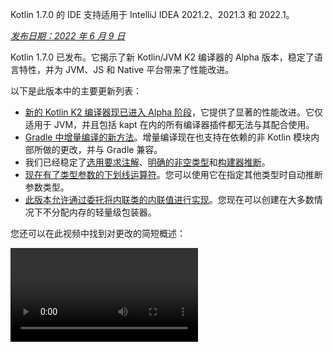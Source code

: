 [//]: # (title: Kotlin 1.7.0 的新特性)

<tldr>
   <p>Kotlin 1.7.0 的 IDE 支持适用于 IntelliJ IDEA 2021.2、2021.3 和 2022.1。</p>
</tldr>

_[发布日期：2022 年 6 月 9 日](releases.md#release-details)_

Kotlin 1.7.0 已发布。它揭示了新 Kotlin/JVM K2 编译器的 Alpha 版本，稳定了语言特性，并为 JVM、JS 和 Native 平台带来了性能改进。

以下是此版本中的主要更新列表：

* [新的 Kotlin K2 编译器现已进入 Alpha 阶段](#new-kotlin-k2-compiler-for-the-jvm-in-alpha)，它提供了显著的性能改进。它仅适用于 JVM，并且包括 kapt 在内的所有编译器插件都无法与其配合使用。
* [Gradle 中增量编译的新方法](#a-new-approach-to-incremental-compilation)。增量编译现在也支持在依赖的非 Kotlin 模块内部所做的更改，并与 Gradle 兼容。
* 我们已经稳定了[选用要求注解](#stable-opt-in-requirements)、[明确的非空类型](#stable-definitely-non-nullable-types)和[构建器推断](#stable-builder-inference)。
* [现在有了类型参数的下划线运算符](#underscore-operator-for-type-arguments)。您可以使用它在指定其他类型时自动推断参数类型。
* [此版本允许通过委托将内联类的内联值进行实现](#allow-implementation-by-delegation-to-an-inlined-value-of-an-inline-class)。您现在可以创建在大多数情况下不分配内存的轻量级包装器。

您还可以在此视频中找到对更改的简短概述：

<video src="https://www.youtube.com/v/54WEfLKtCGk" title="Kotlin 1.7.0 的新特性"/>

## 适用于 JVM 的新 Kotlin K2 编译器进入 Alpha 阶段

此 Kotlin 版本引入了新 Kotlin K2 编译器的 **Alpha** 版本。新编译器旨在加速新语言特性的开发，统一 Kotlin 支持的所有平台，带来性能改进，并为编译器扩展提供 API。

我们已经发布了一些关于新编译器及其优势的详细解释：

* [通往新 Kotlin 编译器之路](https://www.youtube.com/watch?v=iTdJJq_LyoY)
* [K2 编译器：自顶向下的视图](https://www.youtube.com/watch?v=db19VFLZqJM)

需要指出的是，新 K2 编译器的 Alpha 版本主要侧重于性能改进，并且它仅适用于 JVM 项目。它不支持 Kotlin/JS、Kotlin/Native 或其他多平台项目，并且包括 [kapt](kapt.md) 在内的所有编译器插件都无法与其配合使用。

我们的基准测试显示，在我们的内部项目上取得了出色结果：

| 项目          | 当前 Kotlin 编译器性能 | 新 K2 Kotlin 编译器性能 | 性能提升 |
|-------------|--------------------|--------------------|----------|
| Kotlin      | 2.2 KLOC/秒         | 4.8 KLOC/秒         | ~ x2.2   |
| YouTrack    | 1.8 KLOC/秒         | 4.2 KLOC/秒         | ~ x2.3   |
| IntelliJ IDEA | 1.8 KLOC/秒         | 3.9 KLOC/秒         | ~ x2.2   |
| Space       | 1.2 KLOC/秒         | 2.8 KLOC/秒         | ~ x2.3   |

> KLOC/秒 的性能数字表示编译器每秒处理的代码行数（以千为单位）。
>
> {style="tip"}

您可以在您的 JVM 项目上查看性能提升，并将其与旧编译器的结果进行比较。要启用 Kotlin K2 编译器，请使用以下编译器选项：

```bash
-Xuse-k2
```

此外，K2 编译器[包含多项 Bug 修复](https://youtrack.jetbrains.com/issues/KT?q=tag:%20FIR-preview-qa%20%23Resolved)。请注意，此列表中即使是 **State: Open** 的问题，实际上也已在 K2 中修复。

未来的 Kotlin 版本将改进 K2 编译器的稳定性并提供更多功能，敬请期待！

如果您在使用 Kotlin K2 编译器时遇到任何性能问题，请[向我们的问题跟踪器报告](https://kotl.in/issue)。

## 语言

Kotlin 1.7.0 引入了对委托实现的（implementation by delegation）支持以及类型参数的新下划线运算符。它还稳定了在之前版本中作为预览引入的几项语言特性：

* [通过委托实现内联类的内联值](#allow-implementation-by-delegation-to-an-inlined-value-of-an-inline-class)
* [类型参数的下划线运算符](#underscore-operator-for-type-arguments)
* [稳定的构建器推断](#stable-builder-inference)
* [稳定的选用要求](#stable-opt-in-requirements)
* [稳定的明确非空类型](#stable-definitely-non-nullable-types)

### 允许通过委托实现内联类的内联值

如果您想为值或类实例创建轻量级包装器，则需要手动实现所有接口方法。委托实现解决了这个问题，但在 1.7.0 之前它不适用于内联类。此限制已被移除，因此您现在可以创建在大多数情况下不分配内存的轻量级包装器。

```kotlin
interface Bar {
    fun foo() = "foo"
}

@JvmInline
value class BarWrapper(val bar: Bar): Bar by bar

fun main() {
    val bw = BarWrapper(object: Bar {})
    println(bw.foo())
}
```

### 类型参数的下划线运算符

Kotlin 1.7.0 引入了类型参数的下划线运算符 `_`。您可以使用它在指定其他类型时自动推断类型参数：

```kotlin
abstract class SomeClass<T> {
    abstract fun execute(): T
}

class SomeImplementation : SomeClass<String>() {
    override fun execute(): String = "Test"
}

class OtherImplementation : SomeClass<Int>() {
    override fun execute(): Int = 42
}

object Runner {
    inline fun <reified S: SomeClass<T>, T> run(): T {
        return S::class.java.getDeclaredConstructor().newInstance().execute()
    }
}

fun main() {
    // T is inferred as String because SomeImplementation derives from SomeClass<String>
    val s = Runner.run<SomeImplementation, _>()
    assert(s == "Test")

    // T is inferred as Int because OtherImplementation derives from SomeClass<Int>
    val n = Runner.run<OtherImplementation, _>()
    assert(n == 42)
}
```

> 您可以在变量列表中的任何位置使用下划线运算符来推断类型参数。
>
{style="note"}

### 稳定的构建器推断

构建器推断是一种特殊的类型推断，在调用泛型构建器函数时非常有用。它有助于编译器使用其 lambda 参数中其他调用的类型信息来推断调用的类型参数。

从 1.7.0 开始，如果常规类型推断无法获取关于类型足够的信息，构建器推断将自动激活，而无需指定 `-Xenable-builder-inference` 编译器选项，该选项是[在 1.6.0 中引入的](whatsnew16.md#changes-to-builder-inference)。

[了解如何编写自定义泛型构建器](using-builders-with-builder-inference.md)。

### 稳定的选用要求

[选用要求](opt-in-requirements.md)现在已[稳定](components-stability.md)，并且不需要额外的编译器配置。

在 1.7.0 之前，选用功能本身需要参数 `-opt-in=kotlin.RequiresOptIn` 以避免警告。现在不再需要此参数；但是，您仍然可以使用编译器参数 `-opt-in` 来选用其他注解、[一个模块](opt-in-requirements.md#opt-in-a-module)。

### 稳定的明确非空类型

在 Kotlin 1.7.0 中，明确非空类型已升级为[稳定](components-stability.md)特性。它们在扩展泛型 Java 类和接口时提供了更好的互操作性。

您可以使用新语法 `T & Any` 在使用点将泛型类型参数标记为明确非空。此语法形式源自[交集类型](https://en.wikipedia.org/wiki/Intersection_type)的表示法，现在仅限于 `&` 左侧具有可空上限的类型参数和右侧的非空 `Any`：

```kotlin
fun <T> elvisLike(x: T, y: T & Any): T & Any = x ?: y

fun main() {
    // OK
    elvisLike<String>("", "").length
    // Error: 'null' cannot be a value of a non-null type
    elvisLike<String>("", null).length

    // OK
    elvisLike<String?>(null, "").length
    // Error: 'null' cannot be a value of a non-null type
    elvisLike<String?>(null, null).length
}
```

在[此 KEEP](https://github.com/Kotlin/KEEP/blob/master/proposals/definitely-non-nullable-types.md) 中了解有关明确非空类型的更多信息。

## Kotlin/JVM

此版本为 Kotlin/JVM 编译器带来了性能改进和新的编译器选项。此外，对函数式接口构造函数的[可调用引用](#stable-callable-references-to-functional-interface-constructors)已成为稳定特性。请注意，自 1.7.0 起，Kotlin/JVM 编译的默认目标版本为 `1.8`。

* [编译器性能优化](#compiler-performance-optimizations)
* [新的编译器选项：-Xjdk-release](#new-compiler-option-xjdk-release)
* [稳定的函数式接口构造函数的可调用引用](#stable-callable-references-to-functional-interface-constructors)
* [移除 JVM 目标版本 1.6](#removed-jvm-target-version-1-6)

### 编译器性能优化

Kotlin 1.7.0 引入了 Kotlin/JVM 编译器的性能改进。根据我们的基准测试，与 Kotlin 1.6.0 相比，编译时间[平均减少了 10%](https://youtrack.jetbrains.com/issue/KT-48233/Switching-to-JVM-IR-backend-increases-compilation-time-by-more-t#focus=Comments-27-6114542.0-0)。由于字节码后处理的改进，大量使用内联函数的项目，例如[使用 `kotlinx.html` 的项目](https://youtrack.jetbrains.com/issue/KT-51416/Compilation-of-kotlinx-html-DSL-should-still-be-faster)，将编译得更快。

### 新的编译器选项：-Xjdk-release

Kotlin 1.7.0 引入了一个新的编译器选项 `-Xjdk-release`。此选项类似于 [javac 的命令行 `--release` 选项](http://openjdk.java.net/jeps/247)。`-Xjdk-release` 选项控制目标字节码版本，并将 classpath 中 JDK 的 API 限制为指定的 Java 版本。例如，即使依赖项中的 JDK 是版本 9 或更高，`kotlinc -Xjdk-release=1.8` 也不会允许引用 `java.lang.Module`。

> 此选项[不保证](https://youtrack.jetbrains.com/issue/KT-29974)对每个 JDK 分发都有效。
>
{style="note"}

请在[此 YouTrack 任务](https://youtrack.jetbrains.com/issue/KT-29974/Add-a-compiler-option-Xjdk-release-similar-to-javac-s-release-to)上留下您的反馈。

### 稳定的函数式接口构造函数的可调用引用

对函数式接口构造函数的[可调用引用](reflection.md#callable-references)现在已[稳定](components-stability.md)。了解如何使用可调用引用将[接口从具有构造函数迁移到函数式接口](fun-interfaces.md#migration-from-an-interface-with-constructor-function-to-a-functional-interface)。

请在 [YouTrack](https://youtrack.jetbrains.com/newissue?project=kt) 中报告您发现的任何问题。

### 移除 JVM 目标版本 1.6

Kotlin/JVM 编译的默认目标版本是 `1.8`。`1.6` 目标已被移除。

请迁移到 JVM 目标 1.8 或更高版本。了解如何更新以下各项的 JVM 目标版本：

* [Gradle](gradle-compiler-options.md#attributes-specific-to-jvm)
* [Maven](maven.md#attributes-specific-to-jvm)
* [命令行编译器](compiler-reference.md#jvm-target-version)

## Kotlin/Native

Kotlin 1.7.0 包含了对 Objective-C 和 Swift 互操作性的更改，并稳定了在之前版本中引入的特性。它还为新的内存管理器带来了性能改进以及其他更新：

* [新内存管理器的性能改进](#performance-improvements-for-the-new-memory-manager)
* [与 JVM 和 JS IR 后端统一的编译器插件 ABI](#unified-compiler-plugin-abi-with-jvm-and-js-ir-backends)
* [支持独立 Android 可执行文件](#support-for-standalone-android-executables)
* [与 Swift async/await 的互操作：返回 `Void` 而非 `KotlinUnit`](#interop-with-swift-async-await-returning-void-instead-of-kotlinunit)
* [禁止通过 Objective-C 桥接传递未声明的异常](#prohibited-undeclared-exceptions-through-objective-c-bridges)
* [改进的 CocoaPods 集成](#improved-cocoapods-integration)
* [覆盖 Kotlin/Native 编译器下载 URL](#overriding-the-kotlin-native-compiler-download-url)

### 新内存管理器的性能改进

> 新的 Kotlin/Native 内存管理器处于 [Alpha 阶段](components-stability.md)。它在未来可能会发生不兼容的更改并需要手动迁移。我们非常感谢您在 [YouTrack](https://youtrack.jetbrains.com/issue/KT-48525) 中提供反馈。
>
{style="note"}

新的内存管理器仍处于 Alpha 阶段，但它正在向[稳定](components-stability.md)发展。此版本为新的内存管理器带来了显著的性能改进，尤其是在垃圾回收 (GC) 方面。特别是，[在 1.6.20 中引入的](whatsnew1620.md)清扫阶段的并发实现现在已默认启用。这有助于减少应用程序因 GC 暂停的时间。新的 GC 调度器更擅长选择 GC 频率，特别是对于更大的堆。

此外，我们还专门优化了调试二进制文件，确保在内存管理器的实现代码中使用了适当的优化级别和链接时优化。这有助于我们将调试二进制文件在基准测试中的执行时间缩短约 30%。

请在您的项目中尝试使用新的内存管理器，看看它是如何工作的，并在 [YouTrack](https://youtrack.jetbrains.com/issue/KT-48525) 中与我们分享您的反馈。

### 与 JVM 和 JS IR 后端统一的编译器插件 ABI

从 Kotlin 1.7.0 开始，Kotlin Multiplatform Gradle 插件默认使用 Kotlin/Native 的嵌入式编译器 jar。此[功能在 1.6.0 中作为实验性功能宣布](whatsnew16.md#unified-compiler-plugin-abi-with-jvm-and-js-ir-backends)，现在已稳定并可供使用。

此改进对库作者来说非常方便，因为它改善了编译器插件的开发体验。在此版本之前，您必须为 Kotlin/Native 提供单独的 Artifact，但现在您可以将相同的编译器插件 Artifact 用于 Native 和其他受支持的平台。

> 此功能可能需要插件开发者对其现有插件采取迁移步骤。
>
> 在[此 YouTrack 任务](https://youtrack.jetbrains.com/issue/KT-48595)中了解如何为更新准备您的插件。
>
{style="warning"}

### 支持独立 Android 可执行文件

Kotlin 1.7.0 提供了对为 Android Native 目标生成标准可执行文件的全面支持。它[在 1.6.20 中引入](whatsnew1620.md#support-for-standalone-android-executables)，现在已默认启用。

如果您想回滚到 Kotlin/Native 生成共享库的旧行为，请使用以下设置：

```kotlin
binaryOptions["androidProgramType"] = "nativeActivity"
```

### 与 Swift async/await 的互操作：返回 Void 而非 KotlinUnit

Kotlin `suspend` 函数现在在 Swift 中返回 `Void` 类型而不是 `KotlinUnit`。这是与 Swift 的 `async`/`await` 互操作性改进的结果。此功能[在 1.6.20 中引入](whatsnew1620.md#interop-with-swift-async-await-returning-void-instead-of-kotlinunit)，此版本默认启用此行为。

您不再需要使用 `kotlin.native.binary.unitSuspendFunctionObjCExport=proper` 属性来为此类函数返回正确的类型。

### 禁止通过 Objective-C 桥接传递未声明的异常

当您从 Swift/Objective-C 代码调用 Kotlin 代码（反之亦然），并且此代码抛出异常时，应由发生异常的代码处理，除非您明确允许通过适当的转换在语言之间转发异常（例如，使用 `@Throws` 注解）。

以前，Kotlin 还有另一个意外行为，即在某些情况下未声明的异常可能会“泄漏”到另一种语言。Kotlin 1.7.0 修复了该问题，现在此类情况会导致程序终止。

因此，例如，如果您在 Kotlin 中有一个 `{ throw Exception() }` lambda 并从 Swift 调用它，在 Kotlin 1.7.0 中，一旦异常到达 Swift 代码，它就会终止。在之前的 Kotlin 版本中，此类异常可能会泄漏到 Swift 代码。

`@Throws` 注解将继续像以前一样工作。

### 改进的 CocoaPods 集成

从 Kotlin 1.7.0 开始，如果您想在项目中集成 CocoaPods，您不再需要安装 `cocoapods-generate` 插件。

以前，您需要安装 CocoaPods 依赖管理器和 `cocoapods-generate` 插件才能使用 CocoaPods，例如，在 Kotlin Multiplatform Mobile 项目中处理 [iOS 依赖项](https://www.jetbrains.com/help/kotlin-multiplatform-dev/multiplatform-ios-dependencies.html#with-cocoapods)。

现在设置 CocoaPods 集成更容易了，并且我们解决了 `cocoapods-generate` 无法在 Ruby 3 及更高版本上安装的问题。现在也支持在 Apple M1 上运行更好的最新 Ruby 版本。

了解如何设置[初始 CocoaPods 集成](https://www.jetbrains.com/help/kotlin-multiplatform-dev/multiplatform-cocoapods-overview.html#set-up-an-environment-to-work-with-cocoapods)。

### 覆盖 Kotlin/Native 编译器下载 URL

从 Kotlin 1.7.0 开始，您可以自定义 Kotlin/Native 编译器的下载 URL。当 CI 上禁止外部链接时，这会很有用。

```none
kotlin.native.distribution.baseDownloadUrl=https://example.com
```

> 下载器会将原生版本和目标操作系统附加到此基本 URL，以确保下载实际的编译器分发。
>
{style="note"}

## Kotlin/JS

Kotlin/JS 正在获得对 [JS IR 编译器后端](js-ir-compiler.md)的进一步改进，以及其他可以改善您的开发体验的更新：

* [新 IR 后端的性能改进](#performance-improvements-for-the-new-ir-backend)
* [使用 IR 时成员名称的混淆](#minification-for-member-names-when-using-ir)
* [IR 后端通过 polyfills 支持旧版浏览器](#support-for-older-browsers-via-polyfills-in-the-ir-backend)
* [从 js 表达式动态加载 JavaScript 模块](#dynamically-load-javascript-modules-from-js-expressions)
* [为 JavaScript 测试运行器指定环境变量](#specify-environment-variables-for-javascript-test-runners)

### 新 IR 后端的性能改进

此版本包含一些重大更新，应该可以改善您的开发体验：

* Kotlin/JS 的增量编译性能已显著提升。构建 JS 项目所需的时间更少。在许多情况下，增量重建现在应该与旧版后端大致持平。
* Kotlin/JS 最终 Bundle 所需空间更少，因为我们已显著减小了最终 Artifact 的大小。对于一些大型项目，我们测得生产 Bundle 大小与旧版后端相比减少了高达 20%。
* 接口的类型检查已得到数量级的改进。
* Kotlin 生成更高质量的 JS 代码

### 使用 IR 时成员名称的混淆

Kotlin/JS IR 编译器现在利用其内部关于 Kotlin 类和函数关系的信息，应用更高效的混淆（minification），缩短函数、属性和类的名称。这会缩小生成的捆绑应用程序。

当您在生产模式下构建 Kotlin/JS 应用程序时，此类混淆会自动应用并默认启用。要禁用成员名称混淆，请使用 `-Xir-minimized-member-names` 编译器标志：

```kotlin
kotlin {
    js(IR) {
        compilations.all {
            compileKotlinTask.kotlinOptions.freeCompilerArgs += listOf("-Xir-minimized-member-names=false")
        }
    }
}
```

### IR 后端通过 polyfills 支持旧版浏览器

Kotlin/JS 的 IR 编译器后端现在包含了与旧版后端相同的 polyfills。这使得用新编译器编译的代码可以在不支持 Kotlin 标准库所使用的所有 ES2015 方法的旧版浏览器中运行。最终的 bundle 中只包含项目实际使用的 polyfills，这最大限度地减少了它们对 bundle 大小的潜在影响。

使用 IR 编译器时，此功能默认启用，您无需进行配置。

### 从 js 表达式动态加载 JavaScript 模块

在使用 JavaScript 模块时，大多数应用程序都使用静态导入，其用法已在 [JavaScript 模块集成](js-modules.md)中涵盖。然而，Kotlin/JS 缺少一种在应用程序运行时动态加载 JavaScript 模块的机制。

从 Kotlin 1.7.0 开始，`js` 块中支持 JavaScript 的 `import` 语句，允许您在运行时动态地将包引入应用程序：

```kotlin
val myPackage = js("import('my-package')")
```

### 为 JavaScript 测试运行器指定环境变量

为了调整 Node.js 包解析或向 Node.js 测试传递外部信息，您现在可以指定 JavaScript 测试运行器使用的环境变量。要定义环境变量，请在构建脚本的 `testTask` 块内使用带有键值对的 `environment()` 函数：

```kotlin
kotlin {
    js {
        nodejs {
            testTask {
                environment("key", "value")
            }
        }
    }
}
```

## 标准库

在 Kotlin 1.7.0 中，标准库收到了一系列更改和改进。它们引入了新功能，稳定了实验性功能，并统一了 Native、JS 和 JVM 平台对命名捕获组的支持：

* [min() 和 max() 集合函数返回非空值](#min-and-max-collection-functions-return-as-non-nullable)
* [特定索引处的正则表达式匹配](#regular-expression-matching-at-specific-indices)
* [扩展支持以前的语言和 API 版本](#extended-support-for-previous-language-and-api-versions)
* [通过反射访问注解](#access-to-annotations-via-reflection)
* [稳定的深度递归函数](#stable-deep-recursive-functions)
* [基于内联类的时间标记用于默认时间源](#time-marks-based-on-inline-classes-for-default-time-source)
* [Java Optional 的新实验性扩展函数](#new-experimental-extension-functions-for-java-optionals)
* [JS 和 Native 中对命名捕获组的支持](#support-for-named-capturing-groups-in-js-and-native)

### min() 和 max() 集合函数返回非空值

在 [Kotlin 1.4.0](whatsnew14.md) 中，我们将 `min()` 和 `max()` 集合函数重命名为 `minOrNull()` 和 `maxOrNull()`。这些新名称更好地反映了它们的行为——如果接收集合为空则返回 null。它还有助于使这些函数的行为与整个 Kotlin 集合 API 中使用的命名约定保持一致。

`minBy()`、`maxBy()`、`minWith()` 和 `maxWith()` 也是如此，它们在 Kotlin 1.4.0 中都获得了 *OrNull() 同义词。受此更改影响的旧函数已逐步弃用。

Kotlin 1.7.0 重新引入了原始函数名称，但返回类型为非空。新的 `min()`、`max()`、`minBy()`、`maxBy()`、`minWith()` 和 `maxWith()` 函数现在严格返回集合元素或抛出异常。

```kotlin
fun main() {
    val numbers = listOf<Int>()
    println(numbers.maxOrNull()) // "null"
    println(numbers.max()) // "Exception in... Collection is empty."
}
```

### 特定索引处的正则表达式匹配

`Regex.matchAt()` 和 `Regex.matchesAt()` 函数，[在 1.5.30 中引入](whatsnew1530.md#matching-with-regex-at-a-particular-position)，现在已稳定。它们提供了一种方法来检查正则表达式是否在 `String` 或 `CharSequence` 中的特定位置有精确匹配。

`matchesAt()` 检查匹配并返回布尔结果：

```kotlin
fun main() {
    val releaseText = "Kotlin 1.7.0 is on its way!"
    // regular expression: one digit, dot, one digit, dot, one or more digits
    val versionRegex = "\\d[.]\\d[.]\\d+".toRegex()

    println(versionRegex.matchesAt(releaseText, 0)) // "false"
    println(versionRegex.matchesAt(releaseText, 7)) // "true"
}
```

`matchAt()` 如果找到匹配则返回匹配，否则返回 `null`：

```kotlin
fun main() {
    val releaseText = "Kotlin 1.7.0 is on its way!"
    val versionRegex = "\\d[.]\\d[.]\\d+".toRegex()

    println(versionRegex.matchAt(releaseText, 0)) // "null"
    println(versionRegex.matchAt(releaseText, 7)?.value) // "1.7.0"
}
```

我们非常感谢您对此 [YouTrack 任务](https://youtrack.jetbrains.com/issue/KT-34021)的反馈。

### 扩展支持以前的语言和 API 版本

为了支持库作者开发旨在兼容各种旧版 Kotlin 的库，并应对主要 Kotlin 版本发布频率的增加，我们扩展了对以前语言和 API 版本的支持。

通过 Kotlin 1.7.0，我们支持三个而不是两个以前的语言和 API 版本。这意味着 Kotlin 1.7.0 支持开发面向 Kotlin 1.4.0 及更低版本的库。有关向后兼容性的更多信息，请参阅[兼容模式](compatibility-modes.md)。

### 通过反射访问注解

[`KAnnotatedElement.findAnnotations()`](https://kotlinlang.org/api/latest/jvm/stdlib/kotlin.reflect.full/find-annotations.html) 扩展函数，[首次在 1.6.0 中引入](whatsnew16.md#repeatable-annotations-with-runtime-retention-for-1-8-jvm-target)，现在已[稳定](components-stability.md)。此[反射](reflection.md)函数返回元素上给定类型的所有注解，包括单独应用的注解和重复注解。

```kotlin
@Repeatable
annotation class Tag(val name: String)

@Tag("First Tag")
@Tag("Second Tag")
fun taggedFunction() {
    println("I'm a tagged function!")
}

fun main() {
    val x = ::taggedFunction
    val foo = x as KAnnotatedElement
    println(foo.findAnnotations<Tag>()) // [@Tag(name=First Tag), @Tag(name=Second Tag)]
}
```

### 稳定的深度递归函数

深度递归函数自 [Kotlin 1.4.0](https://blog.jetbrains.com/kotlin/2020/07/kotlin-1-4-rc-debugging-coroutines/#Defining_deep_recursive_functions_using_coroutines) 起作为实验性功能提供，现在在 Kotlin 1.7.0 中已[稳定](components-stability.md)。使用 `DeepRecursiveFunction`，您可以定义一个函数，该函数将其堆栈保留在堆上，而不是使用实际的调用堆栈。这使您能够运行非常深的递归计算。要调用深度递归函数，请 `invoke` 它。

在此示例中，深度递归函数用于递归计算二叉树的深度。即使此示例函数递归调用自身 100,000 次，也不会抛出 `StackOverflowError`：

```kotlin
class Tree(val left: Tree?, val right: Tree?)

val calculateDepth = DeepRecursiveFunction<Tree?, Int> { t ->
    if (t == null) 0 else maxOf(
        callRecursive(t.left),
        callRecursive(t.right)
    ) + 1
}

fun main() {
    // Generate a tree with a depth of 100_000
    val deepTree = generateSequence(Tree(null, null)) { prev ->
        Tree(prev, null)
    }.take(100_000).last()

    println(calculateDepth(deepTree)) // 100000
}
```

当您的递归深度超过 1000 次调用时，请考虑在代码中使用深度递归函数。

### 基于内联类的时间标记用于默认时间源

Kotlin 1.7.0 通过将 `TimeSource.Monotonic` 返回的时间标记更改为内联值类来提高时间测量功能的性能。这意味着调用 `markNow()`、`elapsedNow()`、`measureTime()` 和 `measureTimedValue()` 等函数不会为其 `TimeMark` 实例分配包装器类。特别是在测量热路径中的一段代码时，这有助于最大限度地减少测量的性能影响：

```kotlin
@OptIn(ExperimentalTime::class)
fun main() {
    val mark = TimeSource.Monotonic.markNow() // Returned `TimeMark` is inline class
    val elapsedDuration = mark.elapsedNow()
}
```

> 仅当获取 `TimeMark` 的时间源在静态上已知为 `TimeSource.Monotonic` 时，此优化才可用。
>
{style="note"}

### Java Optional 的新实验性扩展函数

Kotlin 1.7.0 带来了新的便捷函数，简化了在 Java 中使用 `Optional` 类。这些新函数可用于在 JVM 上解包和转换可选对象，并有助于使 Java API 的使用更简洁。

`getOrNull()`、`getOrDefault()` 和 `getOrElse()` 扩展函数允许您获取 `Optional` 的值（如果存在）。否则，您将分别获得 `null`、默认值或函数返回的值：

```kotlin
val presentOptional = Optional.of("I'm here!")

println(presentOptional.getOrNull())
// "I'm here!"

val absentOptional = Optional.empty<String>()

println(absentOptional.getOrNull())
// null
println(absentOptional.getOrDefault("Nobody here!"))
// "Nobody here!"
println(absentOptional.getOrElse {
    println("Optional was absent!")
    "Default value!"
})
// "Optional was absent!"
// "Default value!"
```

`toList()`、`toSet()` 和 `asSequence()` 扩展函数将存在的 `Optional` 的值转换为列表、集合或序列，否则返回空集合。`toCollection()` 扩展函数将 `Optional` 值附加到已存在的目的地集合：

```kotlin
val presentOptional = Optional.of("I'm here!")
val absentOptional = Optional.empty<String>()
println(presentOptional.toList() + "," + absentOptional.toList())
// ["I'm here!"], []
println(presentOptional.toSet() + "," + absentOptional.toSet())
// ["I'm here!"], []
val myCollection = mutableListOf<String>()
absentOptional.toCollection(myCollection)
println(myCollection)
// []
presentOptional.toCollection(myCollection)
println(myCollection)
// ["I'm here!"]
val list = listOf(presentOptional, absentOptional).flatMap { it.asSequence() }
println(list)
// ["I'm here!"]
```

这些扩展函数在 Kotlin 1.7.0 中作为实验性功能引入。您可以在[此 KEEP](https://github.com/Kotlin/KEEP/pull/291) 中了解有关 `Optional` 扩展的更多信息。一如既往，我们欢迎您在 [Kotlin 问题跟踪器](https://kotl.in/issue)中提供反馈。

### JS 和 Native 中对命名捕获组的支持

从 Kotlin 1.7.0 开始，命名捕获组不仅在 JVM 上受支持，而且在 JS 和 Native 平台上也受支持。

要为捕获组命名，请在正则表达式中使用 (`?<name>group`) 语法。要获取组匹配的文本，请调用新引入的 [`MatchGroupCollection.get()`](https://kotlinlang.org/api/latest/jvm/stdlib/kotlin.text/get.html) 函数并传入组名称。

#### 按名称检索匹配的组值

考虑这个用于匹配城市坐标的示例。要获取正则表达式匹配的组集合，请使用 [`groups`](https://kotlinlang.org/api/latest/jvm/stdlib/kotlin.text/-match-result/groups.html)。比较通过其数字（索引）和通过其名称使用 `value` 检索组内容：

```kotlin
fun main() {
    val regex = "\\b(?<city>[A-Za-z\\s]+),\\s(?<state>[A-Z]{2}):\\s(?<areaCode>[0-9]{3})\\b".toRegex()
    val input = "Coordinates: Austin, TX: 123"
    val match = regex.find(input)!!
    println(match.groups["city"]?.value) // "Austin" — by name
    println(match.groups[2]?.value) // "TX" — by number
}
```

#### 命名反向引用

您现在也可以在反向引用组时使用组名称。反向引用匹配先前由捕获组匹配的相同文本。为此，请在正则表达式中使用 `\k<name>` 语法：

```kotlin
fun backRef() {
    val regex = "(?<title>\\w+), yes \\k<title>".toRegex()
    val match = regex.find("Do you copy? Sir, yes Sir!")!!
    println(match.value) // "Sir, yes Sir"
    println(match.groups["title"]?.value) // "Sir"
}
```

#### 替换表达式中的命名组

命名组引用可以与替换表达式一起使用。考虑 [`replace()`](https://kotlinlang.org/api/latest/jvm/stdlib/kotlin.text/-regex/replace.html) 函数，该函数用替换表达式替换输入中指定正则表达式的所有出现，以及 [`replaceFirst()`](https://kotlinlang.org/api/latest/jvm/stdlib/kotlin.text/-regex/replace-first.html) 函数，该函数仅交换第一次匹配。

替换字符串中 `${name}` 的出现将替换为与指定名称的捕获组对应的子序列。您可以比较按名称和索引在组引用中的替换：

```kotlin
fun dateReplace() {
    val dateRegex = Regex("(?<dd>\\d{2})-(?<mm>\\d{2})-(?<yyyy>\\d{4})")
    val input = "Date of birth: 27-04-2022"
    println(dateRegex.replace(input, "\${yyyy}-\${mm}-\${dd}")) // "Date of birth: 2022-04-27" — by name
    println(dateRegex.replace(input, "\$3-\$2-\$1")) // "Date of birth: 2022-04-27" — by number
}
```

## Gradle

此版本引入了新的构建报告、对 Gradle 插件变体的支持、kapt 的新统计信息以及更多内容：

* [增量编译的新方法](#a-new-approach-to-incremental-compilation)
* [用于跟踪编译器性能的新构建报告](#build-reports-for-kotlin-compiler-tasks)
* [Gradle 和 Android Gradle 插件的最低支持版本更改](#bumping-minimum-supported-versions)
* [支持 Gradle 插件变体](#support-for-gradle-plugin-variants)
* [Kotlin Gradle 插件 API 的更新](#updates-in-the-kotlin-gradle-plugin-api)
* [sam-with-receiver 插件可通过 plugins API 使用](#the-sam-with-receiver-plugin-is-available-via-the-plugins-api)
* [编译任务中的更改](#changes-in-compile-tasks)
* [kapt 中每个注解处理器生成文件的新统计信息](#statistics-of-generated-files-by-each-annotation-processor-in-kapt)
* [弃用 kotlin.compiler.execution.strategy 系统属性](#deprecation-of-the-kotlin-compiler-execution-strategy-system-property)
* [移除已弃用的选项、方法和插件](#removal-of-deprecated-options-methods-and-plugins)

### 增量编译的新方法

> 增量编译的新方法是[实验性功能](components-stability.md)。它可能随时被放弃或更改。需要选择启用（详见下文）。我们鼓励您仅将其用于评估目的，并且我们非常感谢您在 [YouTrack](https://youtrack.jetbrains.com/issues/KT) 中提供反馈。
>
{style="warning"}

在 Kotlin 1.7.0 中，我们重新设计了跨模块更改的增量编译。现在，增量编译也支持在依赖的非 Kotlin 模块内部所做的更改，并且它与 [Gradle 构建缓存](https://docs.gradle.org/current/userguide/build_cache.html)兼容。编译避免（compilation avoidance）的支持也得到了改进。

如果您使用构建缓存或经常在非 Kotlin Gradle 模块中进行更改，我们预计您会看到新方法最显著的优势。我们对 Kotlin 项目在 `kotlin-gradle-plugin` 模块上的测试显示，缓存命中后，更改的改进超过 80%。

要尝试这种新方法，请在您的 `gradle.properties` 中设置以下选项：

```none
kotlin.incremental.useClasspathSnapshot=true
```

> 增量编译的新方法目前仅适用于 Gradle 构建系统中的 JVM 后端。
>
{style="note"}

在[这篇博客文章](https://blog.jetbrains.com/kotlin/2022/07/a-new-approach-to-incremental-compilation-in-kotlin/)中了解增量编译新方法的底层实现。

我们的计划是稳定这项技术并增加对其他后端（例如 JS）和构建系统的支持。如果您在此编译方案中遇到任何问题或异常行为，请在 [YouTrack](https://youtrack.jetbrains.com/issues/KT) 中报告，我们将不胜感激。谢谢！

Kotlin 团队非常感谢 [Ivan Gavrilovic](https://github.com/gavra0)、[Hung Nguyen](https://github.com/hungvietnguyen)、[Cédric Champeau](https://github.com/melix) 和其他外部贡献者的帮助。

### Kotlin 编译器任务的构建报告

> Kotlin 构建报告是[实验性功能](components-stability.md)。它们可能随时被放弃或更改。需要选择启用（详见下文）。仅将其用于评估目的。我们感谢您在 [YouTrack](https://youtrack.jetbrains.com/issues/KT) 中提供有关它们的反馈。
>
{style="warning"}

Kotlin 1.7.0 引入了构建报告，有助于跟踪编译器性能。报告包含不同编译阶段的持续时间以及编译无法增量的原因。

构建报告在您想调查编译器任务问题时非常有用，例如：

* 当 Gradle 构建耗时过长，您想了解性能不佳的根本原因时。
* 当同一项目的编译时间不同，有时需要几秒，有时需要几分钟时。

要启用构建报告，请在 `gradle.properties` 中声明构建报告输出的保存位置：

```none
kotlin.build.report.output=file
```

以下值（及其组合）可用：

* `file` 将构建报告保存在本地文件中。
* `build_scan` 将构建报告保存在 [构建扫描](https://scans.gradle.com/) 的 `custom values` 部分。

  > Gradle Enterprise 插件限制了自定义值的数量和长度。在大型项目中，一些值可能会丢失。
  >
  {style="note"}

* `http` 使用 HTTP(S) 发布构建报告。POST 方法以 JSON 格式发送指标。数据可能因版本而异。您可以在 [Kotlin 仓库](https://github.com/JetBrains/kotlin/blob/master/libraries/tools/kotlin-gradle-plugin/src/common/kotlin/org/jetbrains/kotlin/gradle/report/data/GradleCompileStatisticsData.kt)中查看发送数据的当前版本。

分析长时间运行编译的构建报告可以帮助您解决两种常见情况：

* 构建不是增量的。分析原因并修复根本问题。
* 构建是增量的，但耗时过长。尝试重组源文件——拆分大文件，将单独的类保存在不同的文件中，重构大型类，在不同的文件中声明顶层函数等等。

在[这篇博客文章](https://blog.jetbrains.com/kotlin/2022/06/introducing-kotlin-build-reports/)中了解有关新构建报告的更多信息。

欢迎您在您的基础设施中尝试使用构建报告。如果您有任何反馈、遇到任何问题或想提出改进建议，请随时在我们的[问题跟踪器](https://youtrack.jetbrains.com/newIssue)中报告。谢谢！

### 提高最低支持版本

从 Kotlin 1.7.0 开始，最低支持的 Gradle 版本是 6.7.1。我们不得不[提高版本](https://youtrack.jetbrains.com/issue/KT-49733/Bump-minimal-supported-Gradle-version-to-6-7-1)以支持[Gradle 插件变体](#support-for-gradle-plugin-variants)和新的 Gradle API。未来，由于 Gradle 插件变体功能，我们应该不必像现在这样频繁地提高最低支持版本。

此外，最低支持的 Android Gradle 插件版本现在是 3.6.4。

### 支持 Gradle 插件变体

Gradle 7.0 为 Gradle 插件作者引入了一项新功能——[带变体的插件](https://docs.gradle.org/7.0/userguide/implementing_gradle_plugins.html#plugin-with-variants)。此功能使添加对新 Gradle 功能的支持变得更容易，同时保持与 7.1 以下 Gradle 版本的兼容性。了解有关 [Gradle 中变体选择](https://docs.gradle.org/current/userguide/variant_model.html)的更多信息。

通过 Gradle 插件变体，我们可以为不同的 Gradle 版本提供不同的 Kotlin Gradle 插件变体。目标是在 `main` 变体中支持基本的 Kotlin 编译，这对应于最旧的受支持 Gradle 版本。每个变体都将包含相应发布版本中 Gradle 功能的实现。最新的变体将支持最广泛的 Gradle 功能集。通过这种方法，我们可以扩展对功能有限的旧版 Gradle 的支持。

目前，Kotlin Gradle 插件只有两个变体：

* `main` 用于 Gradle 6.7.1–6.9.3 版本
* `gradle70` 用于 Gradle 7.0 及更高版本

在未来的 Kotlin 版本中，我们可能会添加更多。

要检查您的构建使用哪个变体，请启用 [`--info` 日志级别](https://docs.gradle.org/current/userguide/logging.html#sec:choosing_a_log_level) 并在输出中查找以 `Using Kotlin Gradle plugin` 开头的字符串，例如 `Using Kotlin Gradle plugin main variant`。

> 以下是一些 Gradle 中变体选择已知问题的解决方案：
> * [pluginManagement 中的 ResolutionStrategy 对多变体插件无效](https://github.com/gradle/gradle/issues/20545)
> * [当插件作为 `buildSrc` 常用依赖项添加时，插件变体被忽略](https://github.com/gradle/gradle/issues/20847)
>
{style="note"}

请在[此 YouTrack 任务](https://youtrack.jetbrains.com/issue/KT-49227/Support-Gradle-plugins-variants)上留下您的反馈。

### Kotlin Gradle 插件 API 的更新

Kotlin Gradle 插件 API Artifact 获得了一些改进：

* Kotlin/JVM 和 Kotlin/kapt 任务有了新的接口，支持用户可配置的输入。
* 新增了一个 `KotlinBasePlugin` 接口，所有 Kotlin 插件都继承自该接口。当您希望在应用任何 Kotlin Gradle 插件（JVM、JS、多平台、Native 及其他平台）时触发某个配置操作时，请使用此接口：

  ```kotlin
  project.plugins.withType<org.jetbrains.kotlin.gradle.plugin.KotlinBasePlugin>() {
      // Configure your action here
  }
  ```
  您可以在[此 YouTrack 任务](https://youtrack.jetbrains.com/issue/KT-48008/Consider-offering-a-KotlinBasePlugin)中留下关于 `KotlinBasePlugin` 的反馈。

* 我们为 Android Gradle 插件在其自身内部配置 Kotlin 编译奠定了基础，这意味着您无需将 Kotlin Android Gradle 插件添加到您的构建中。关注 [Android Gradle 插件发布公告](https://developer.android.com/studio/releases/gradle-plugin)以了解新增的支持并进行尝试！

### sam-with-receiver 插件可通过 plugins API 使用

[sam-with-receiver 编译器插件](sam-with-receiver-plugin.md)现在可通过 [Gradle plugins DSL](https://docs.gradle.org/current/userguide/plugins.html#sec:plugins_block) 使用：

```kotlin
plugins {
    id("org.jetbrains.kotlin.plugin.sam.with.receiver") version "$kotlin_version"
}
```

### 编译任务中的更改

此版本中编译任务获得了许多更改：

* Kotlin 编译任务不再继承 Gradle 的 `AbstractCompile` 任务。它们只继承 `DefaultTask`。
* `AbstractCompile` 任务有 `sourceCompatibility` 和 `targetCompatibility` 输入。由于 `AbstractCompile` 任务不再被继承，这些输入在 Kotlin 用户脚本中不再可用。
* `SourceTask.stableSources` 输入不再可用，您应该使用 `sources` 输入。`setSource(...)` 方法仍然可用。
* 所有编译任务现在都使用 `libraries` 输入来获取编译所需的库列表。`KotlinCompile` 任务仍然包含已弃用的 Kotlin 属性 `classpath`，该属性将在未来的版本中移除。
* 编译任务仍然实现了 `PatternFilterable` 接口，该接口允许过滤 Kotlin 源。`sourceFilesExtensions` 输入已被移除，转而使用 `PatternFilterable` 方法。
* 已弃用的 `Gradle destinationDir: File` 输出已被 `destinationDirectory: DirectoryProperty` 输出替换。
* Kotlin/Native 的 `AbstractNativeCompile` 任务现在继承了 `AbstractKotlinCompileTool` 基类。这是将 Kotlin/Native 构建工具集成到所有其他工具中的初始步骤。

请在[此 YouTrack 任务](https://youtrack.jetbrains.com/issue/KT-32805)中留下您的反馈。

### kapt 中每个注解处理器生成文件的新统计信息

`kotlin-kapt` Gradle 插件已[报告每个处理器的性能统计信息](https://github.com/JetBrains/kotlin/pull/4280)。从 Kotlin 1.7.0 开始，它还可以报告每个注解处理器生成的文件数量的统计信息。

这对于跟踪构建中是否存在未使用的注解处理器很有用。您可以使用生成的报告来查找触发不必要的注解处理器的模块，并更新这些模块以防止这种情况发生。

通过两个步骤启用统计信息：

* 在您的 `build.gradle.kts` 中将 `showProcessorStats` 标志设置为 `true`：

  ```kotlin
  kapt {
      showProcessorStats = true
  }
  ```

* 在您的 `gradle.properties` 中将 `kapt.verbose` Gradle 属性设置为 `true`：
  
  ```none
  kapt.verbose=true
  ```

> 您还可以通过[命令行选项 `verbose`](kapt.md#use-in-cli) 启用详细输出。
>
{style="note"}

统计信息将以 `info` 级别显示在日志中。您将看到 `Annotation processor stats:` 行，其后是每个注解处理器执行时间的统计信息。这些行之后将是 `Generated files report:` 行，其后是每个注解处理器生成的文件数量的统计信息。例如：

```text
[INFO] Annotation processor stats:
[INFO] org.mapstruct.ap.MappingProcessor: total: 290 ms, init: 1 ms, 3 round(s): 289 ms, 0 ms, 0 ms
[INFO] Generated files report:
[INFO] org.mapstruct.ap.MappingProcessor: total sources: 2, sources per round: 2, 0, 0
```

请在[此 YouTrack 任务](https://youtrack.jetbrains.com/issue/KT-51132/KAPT-Support-reporting-the-number-of-generated-files-by-each-ann)中留下您的反馈。

### 弃用 kotlin.compiler.execution.strategy 系统属性

Kotlin 1.6.20 引入了[用于定义 Kotlin 编译器执行策略的新属性](whatsnew1620.md#properties-for-defining-kotlin-compiler-execution-strategy)。在 Kotlin 1.7.0 中，已开始弃用旧的系统属性 `kotlin.compiler.execution.strategy`，转而使用新属性。

当您使用 `kotlin.compiler.execution.strategy` 系统属性时，您将收到警告。此属性将在未来的版本中删除。为了保留旧行为，请将系统属性替换为同名的 Gradle 属性。您可以在 `gradle.properties` 中执行此操作，例如：

```none
kotlin.compiler.execution.strategy=out-of-process
```

您还可以使用编译任务属性 `compilerExecutionStrategy`。在 [Gradle 页面](gradle-compilation-and-caches.md#defining-kotlin-compiler-execution-strategy)上了解更多信息。

### 移除已弃用的选项、方法和插件

#### 移除 useExperimentalAnnotation 方法

在 Kotlin 1.7.0 中，我们完成了对 `useExperimentalAnnotation` Gradle 方法的弃用周期。请改用 `optIn()` 来选择启用模块中的 API。

例如，如果您的 Gradle 模块是多平台：

```kotlin
sourceSets {
    all {
        languageSettings.optIn("org.mylibrary.OptInAnnotation")
    }
}
```

了解 Kotlin 中的[选用要求](opt-in-requirements.md)。

#### 移除已弃用的编译器选项

我们已完成了几个编译器选项的弃用周期：

* `kotlinOptions.jdkHome` 编译器选项在 1.5.30 中已弃用，并在此版本中移除。如果 Gradle 构建包含此选项，现在将失败。我们鼓励您使用自 Kotlin 1.5.30 起受支持的 [Java 工具链](whatsnew1530.md#support-for-java-toolchains)。
* 已弃用的 `noStdlib` 编译器选项也已移除。Gradle 插件使用 `kotlin.stdlib.default.dependency=true` 属性来控制 Kotlin 标准库是否存在。

> 编译器参数 `-jdkHome` 和 `-no-stdlib` 仍然可用。
>
{style="note"}

#### 移除已弃用的插件

在 Kotlin 1.4.0 中，`kotlin2js` 和 `kotlin-dce-plugin` 插件已弃用，并在此版本中移除。请改用新的 `org.jetbrains.kotlin.js` 插件来替代 `kotlin2js`。当 Kotlin/JS Gradle 插件[正确配置](javascript-dce.md)时，死代码消除 (DCE) 才会生效。

在 Kotlin 1.6.0 中，我们将 `KotlinGradleSubplugin` 类的弃用级别更改为 `ERROR`。开发人员曾使用此类别来编写编译器插件。在此版本中，[此类别已被移除](https://youtrack.jetbrains.com/issue/KT-48831/)。请改用 `KotlinCompilerPluginSupportPlugin` 类。

> 最佳实践是在整个项目中使用 1.7.0 及更高版本的 Kotlin 插件。
>
{style="tip"}

#### 移除已弃用的协程 DSL 选项和属性

我们移除了已弃用的 `kotlin.experimental.coroutines` Gradle DSL 选项和 `gradle.properties` 中使用的 `kotlin.coroutines` 属性。现在您只需使用 _[挂起函数](coroutines-basics.md#extract-function-refactoring)_ 或[将 `kotlinx.coroutines` 依赖项添加到](gradle-configure-project.md#set-a-dependency-on-a-kotlinx-library)构建脚本中。

在[协程指南](coroutines-guide.md)中了解有关协程的更多信息。

#### 移除工具链扩展方法中的类型转换

在 Kotlin 1.7.0 之前，当使用 Kotlin DSL 配置 Gradle 工具链时，您必须将类型强制转换为 `JavaToolchainSpec` 类：

```kotlin
kotlin {
    jvmToolchain {
        (this as JavaToolchainSpec).languageVersion.set(JavaLanguageVersion.of(<MAJOR_JDK_VERSION>)
    }
}
```

现在，您可以省略 `(this as JavaToolchainSpec)` 部分：

```kotlin
kotlin {
    jvmToolchain {
        languageVersion.set(JavaLanguageVersion.of(<MAJOR_JDK_VERSION>)
    }
}
```

## 迁移到 Kotlin 1.7.0

### 安装 Kotlin 1.7.0

IntelliJ IDEA 2022.1 和 Android Studio Chipmunk (212) 会自动建议将 Kotlin 插件更新到 1.7.0。

> 对于 IntelliJ IDEA 2022.2，以及 Android Studio Dolphin (213) 或 Android Studio Electric Eel (221)，Kotlin 插件 1.7.0 将随即将发布的 IntelliJ IDEA 和 Android Studio 更新一起提供。
> 
{style="note"}

新的命令行编译器可在 [GitHub 发布页面](https://github.com/JetBrains/kotlin/releases/tag/v1.7.0)下载。

### 迁移现有项目或使用 Kotlin 1.7.0 启动新项目

* 要将现有项目迁移到 Kotlin 1.7.0，请将 Kotlin 版本更改为 `1.7.0` 并重新导入您的 Gradle 或 Maven 项目。[了解如何更新到 Kotlin 1.7.0](releases.md#update-to-a-new-kotlin-version)。

* 要使用 Kotlin 1.7.0 启动新项目，请更新 Kotlin 插件并从 **File** | **New** | **Project** 运行项目向导。

### Kotlin 1.7.0 兼容性指南

Kotlin 1.7.0 是一个[功能版本](kotlin-evolution-principles.md#language-and-tooling-releases)，因此可能会带来与您为早期语言版本编写的代码不兼容的更改。在 [Kotlin 1.7.0 兼容性指南](compatibility-guide-17.md)中查找此类更改的详细列表。